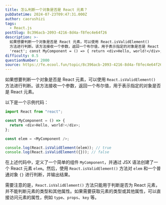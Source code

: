 ```yaml
---
title: 怎么判断一个对象是否是 React 元素？
pubDatetime: 2024-07-23T09:47:31.000Z
author: caorushizi
tags:
  - React.js
postSlug: 8c396acb-2093-4216-8d4a-f8fec4e64f26
description: >-
  如果想要判断一个对象是否是 React 元素，可以使用 React.isValidElement()
  方法进行判断。该方法接收一个参数，返回一个布尔值，用于表示指定的对象是否是 React 元素。 以下是一个示例代码： import React from
  'react'; const MyComponent = () => { return <div>Hello, world!</div>; }
difficulty: 0.5
questionNumber: 2000
source: https://fe.ecool.fun/topic/8c396acb-2093-4216-8d4a-f8fec4e64f26
---
```


如果想要判断一个对象是否是 React 元素，可以使用 `React.isValidElement()` 方法进行判断。该方法接收一个参数，返回一个布尔值，用于表示指定的对象是否是 React 元素。

以下是一个示例代码：

```javascript
import React from "react";

const MyComponent = () => {
  return <div>Hello, world!</div>;
};

const elem = <MyComponent />;

console.log(React.isValidElement(elem)); // true
console.log(React.isValidElement({})); // false
```

在上述代码中，定义了一个简单的组件 `MyComponent`，并通过 JSX 语法创建了一个 React 元素 `elem`。然后，使用 `React.isValidElement()` 方法对 `elem` 和一个普通对象 `{}` 进行判断，并输出结果。

需要注意的是，`React.isValidElement()` 方法只能用于判断是否为 React 元素，并不能判断元素的类型和其他属性。如果需要获取元素的类型或其他属性，可以直接访问元素的属性，例如 `type`、`props`、`key` 等。
